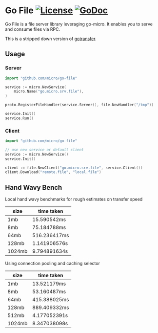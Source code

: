 # Go File [![License](https://img.shields.io/:license-apache-blue.svg)](https://opensource.org/licenses/Apache-2.0) [![GoDoc](https://godoc.org/github.com/micro/go-file?status.svg)](https://godoc.org/github.com/micro/go-file)

Go File is a file server library leveraging go-micro. It enables you to serve and consume files via RPC.

This is a stripped down version of [gotransfer](https://github.com/yanolab/gotransfer).

## Usage


### Server

```go
import "github.com/micro/go-file"

service := micro.NewService(
	micro.Name("go.micro.srv.file"),
)

proto.RegisterFileHandler(service.Server(), file.NewHandler("/tmp"))

service.Init()
service.Run()
```

### Client

```go
import "github.com/micro/go-file"

// use new service or default client
service := micro.NewService()
service.Init()

client := file.NewClient("go.micro.srv.file", service.Client())
client.Download("remote.file", "local.file")
```

## Hand Wavy Bench

Local hand wavy benchmarks for rough estimates on transfer speed

size	|	time taken
----	|	----------
1mb	|	15.590542ms
8mb	|	75.184788ms
64mb	|	516.236417ms
128mb	|	1.141906576s
1024mb	|	9.794891634s

Using connection pooling and caching selector

size	|	time taken
----	|	----------
1mb	|	13.521179ms
8mb	|	53.160487ms
64mb	|	415.388025ms
128mb	|	889.409332ms
512mb	|	4.177052391s
1024mb	|	8.347038098s

